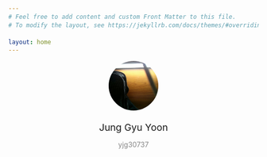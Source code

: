 ```yaml
---
# Feel free to add content and custom Front Matter to this file.
# To modify the layout, see https://jekyllrb.com/docs/themes/#overriding-theme-defaults

layout: home
---
```


<div style="display: flex; align-items: center; flex-flow: column wrap; ">
    <div>
        <img src="KakaoTalk_20211124_183834352.jpg" style="width: 100px; height: 100px;  border-radius: 50%; ">
    </div>
    <div>
        <p style="margin-bottom: 0px; font-size: 1.2rem;">Jung Gyu Yoon</p>
    </div>
    <div>
        <p style="color: #888888; margin-bottom: 0px;">yjg30737</p>
    </div>
</div>
